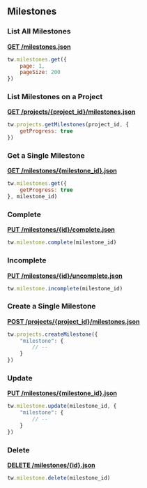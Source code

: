 ## Milestones

### List All Milestones

[**GET /milestones.json**](https://developer.teamwork.com/milestones#list_all_mileston)

```js
tw.milestones.get({
	page: 1,
	pageSize: 200
})
```

### List Milestones on a Project

[**GET /projects/{project_id}/milestones.json**](https://developer.teamwork.com/milestones#list_milestones_o)

```js
tw.projects.getMilestones(project_id, {
	getProgress: true
})
```

### Get a Single Milestone

[**GET /milestones/{milestone_id}.json**](https://developer.teamwork.com/milestones#get_a_single_mile)

```js
tw.milestones.get({
	getProgress: true
}, milestone_id)
```

### Complete

[**PUT /milestones/{id}/complete.json**](https://developer.teamwork.com/milestones#complete)

```js
tw.milestone.complete(milestone_id)
```

### Incomplete

[**PUT /milestones/{id}/uncomplete.json**](https://developer.teamwork.com/milestones#uncomplete)

```js
tw.milestone.incomplete(milestone_id)
```

### Create a Single Milestone

[**POST /projects/{project_id}/milestones.json**](https://developer.teamwork.com/milestones#create_a_single_m)

```js
tw.projects.createMilestone({
	"milestone": {
		// --
	}
})
```

### Update

[**PUT /milestones/{milestone_id}.json**](https://developer.teamwork.com/milestones#update)

```js
tw.milestone.update(milestone_id, {
	"milestone": {
		// --
	}
})
```

### Delete

[**DELETE /milestones/{id}.json**](https://developer.teamwork.com/milestones#delete)

```js
tw.milestone.delete(milestone_id)
```
